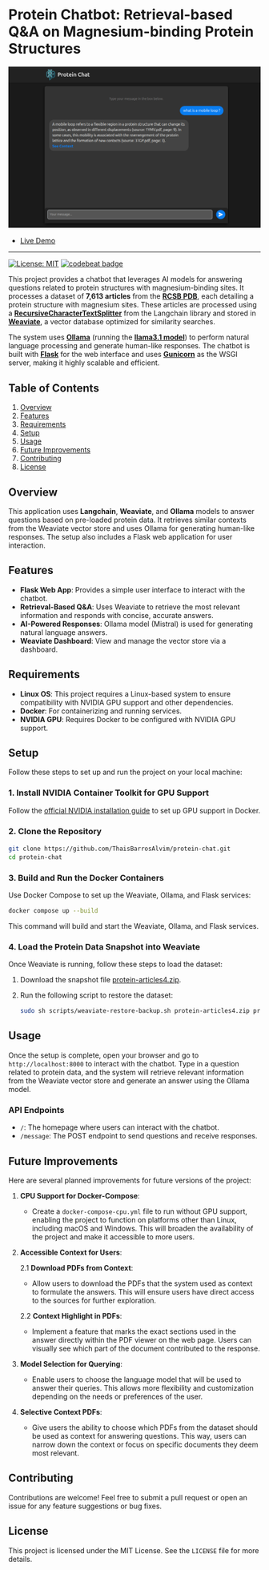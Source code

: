 # Protein Chatbot: Retrieval-based Q&A on Magnesium-binding Protein Structures

[![](https://raw.githubusercontent.com/ThaisBarrosAlvim/protein-chat/main/src/static/images/protein-chat-webpage.png)](https://github.com/ThaisBarrosAlvim/protein-chat)

* [Live Demo](http://protein-chat.space)
-----------------

[![License: MIT](https://img.shields.io/badge/License-MIT-yellow.svg)](https://opensource.org/licenses/MIT)
[![codebeat badge](https://codebeat.co/badges/22def691-1b91-4fa4-86fa-8791769512ee)](https://codebeat.co/projects/github-com-thaisbarrosalvim-protein-chat-main)

This project provides a chatbot that leverages AI models for answering questions related to protein structures with magnesium-binding sites. It processes a dataset of **7,613 articles** from the **[RCSB PDB](https://www.rcsb.org/)**, each detailing a protein structure with magnesium sites. These articles are processed using a **[RecursiveCharacterTextSplitter](https://api.python.langchain.com/en/latest/character/langchain_text_splitters.character.RecursiveCharacterTextSplitter.html)** from the Langchain library and stored in **[Weaviate](https://weaviate.io/)**, a vector database optimized for similarity searches.

The system uses **[Ollama](https://ollama.com/)** (running the **[llama3.1 model](https://ollama.com/library/llama3.1)**) to perform natural language processing and generate human-like responses. The chatbot is built with **[Flask](https://github.com/pallets/flask)** for the web interface and uses **[Gunicorn](https://github.com/benoitc/gunicorn)** as the WSGI server, making it highly scalable and efficient.

## Table of Contents
1. [Overview](#overview)
2. [Features](#features)
3. [Requirements](#requirements)
4. [Setup](#setup)
5. [Usage](#usage)
6. [Future Improvements](#future-improvements)
7. [Contributing](#contributing)
8. [License](#license)

## Overview

This application uses **Langchain**, **Weaviate**, and **Ollama** models to answer questions based on pre-loaded protein data. It retrieves similar contexts from the Weaviate vector store and uses Ollama for generating human-like responses. The setup also includes a Flask web application for user interaction.

## Features

- **Flask Web App**: Provides a simple user interface to interact with the chatbot.
- **Retrieval-Based Q&A**: Uses Weaviate to retrieve the most relevant information and responds with concise, accurate answers.
- **AI-Powered Responses**: Ollama model (Mistral) is used for generating natural language answers.
- **Weaviate Dashboard**: View and manage the vector store via a dashboard.

## Requirements
- **Linux OS**: This project requires a Linux-based system to ensure compatibility with NVIDIA GPU support and other dependencies.
- **Docker**: For containerizing and running services.
- **NVIDIA GPU**: Requires Docker to be configured with NVIDIA GPU support.

## Setup

Follow these steps to set up and run the project on your local machine:

### 1. Install NVIDIA Container Toolkit for GPU Support

Follow the [official NVIDIA installation guide](https://docs.nvidia.com/datacenter/cloud-native/container-toolkit/latest/install-guide.html#installation) to set up GPU support in Docker.

### 2. Clone the Repository

```bash
git clone https://github.com/ThaisBarrosAlvim/protein-chat.git
cd protein-chat
```

### 3. Build and Run the Docker Containers

Use Docker Compose to set up the Weaviate, Ollama, and Flask services:

```bash
docker compose up --build
```

This command will build and start the Weaviate, Ollama, and Flask services.

### 4. Load the Protein Data Snapshot into Weaviate

Once Weaviate is running, follow these steps to load the dataset:

1. Download the snapshot file [protein-articles4.zip](https://drive.google.com/file/d/1cNFL05dGc6pe14Irzj7_bp-cX3uUUHbP/view?usp=sharing).
2. Run the following script to restore the dataset:

   ```bash
   sudo sh scripts/weaviate-restore-backup.sh protein-articles4.zip protein-chat-weaviate-1
   ```

## Usage

Once the setup is complete, open your browser and go to `http://localhost:8000` to interact with the chatbot. Type in a question related to protein data, and the system will retrieve relevant information from the Weaviate vector store and generate an answer using the Ollama model.

### API Endpoints

- `/`: The homepage where users can interact with the chatbot.
- `/message`: The POST endpoint to send questions and receive responses.

## Future Improvements

Here are several planned improvements for future versions of the project:

1. **CPU Support for Docker-Compose**:
    - Create a `docker-compose-cpu.yml` file to run without GPU support, enabling the project to function on platforms other than Linux, including macOS and Windows. This will broaden the availability of the project and make it accessible to more users.

2. **Accessible Context for Users**:

   2.1 **Download PDFs from Context**:
    - Allow users to download the PDFs that the system used as context to formulate the answers. This will ensure users have direct access to the sources for further exploration.

   2.2 **Context Highlight in PDFs**:
    - Implement a feature that marks the exact sections used in the answer directly within the PDF viewer on the web page. Users can visually see which part of the document contributed to the response.

3. **Model Selection for Querying**:
    - Enable users to choose the language model that will be used to answer their queries. This allows more flexibility and customization depending on the needs or preferences of the user.

4. **Selective Context PDFs**:
    - Give users the ability to choose which PDFs from the dataset should be used as context for answering questions. This way, users can narrow down the context or focus on specific documents they deem most relevant.

## Contributing

Contributions are welcome! Feel free to submit a pull request or open an issue for any feature suggestions or bug fixes.

## License

This project is licensed under the MIT License. See the `LICENSE` file for more details.

